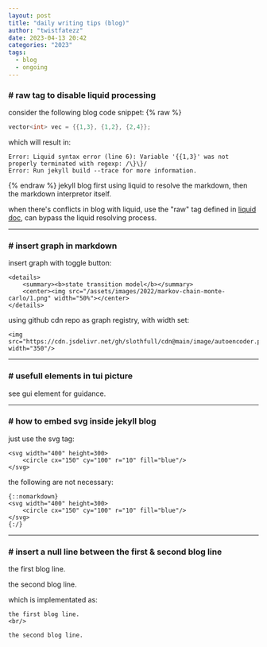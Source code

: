 ```yaml
---
layout: post
title: "daily writing tips (blog)"
author: "twistfatezz"
date: 2023-04-13 20:42
categories: "2023"
tags:
  - blog
  - ongoing
---
```


### # raw tag to disable liquid processing
consider the following blog code snippet:
{% raw %}
```cpp
vector<int> vec = {{1,3}, {1,2}, {2,4}};
```
which will result in:
```text
Error: Liquid syntax error (line 6): Variable '{{1,3}' was not properly terminated with regexp: /\}\}/
Error: Run jekyll build --trace for more information.
```
{% endraw %}
jekyll blog first using liquid to resolve the markdown, then the markdown interpretor itself.

when there's conflicts in blog with liquid, use the "raw" tag defined in
[liquid doc](https://shopify.github.io/liquid/tags/template/#raw),
can bypass the liquid resolving process.

<hr>

### # insert graph in markdown
insert graph with toggle button:
```text
<details>
    <summary><b>state transition model</b></summary>
    <center><img src="/assets/images/2022/markov-chain-monte-carlo/1.png" width="50%"></center>
</details>
```

using github cdn repo as graph registry, with width set:
```text
<img src="https://cdn.jsdelivr.net/gh/slothfull/cdn@main/image/autoencoder.pdf" width="350"/>
```

<hr>

### # usefull elements in tui picture 
see gui element for guidance.

<hr>

### # how to embed svg inside jekyll blog
just use the svg tag:
```text
<svg width="400" height=300>
    <circle cx="150" cy="100" r="10" fill="blue"/>
</svg>
```
the following are not necessary:
```text
{::nomarkdown}
<svg width="400" height=300>
    <circle cx="150" cy="100" r="10" fill="blue"/>
</svg>
{:/}
```

<hr>

### # insert a null line between the first & second blog line
the first blog line.
<br/>

the second blog line.

which is implementated as:
```text
the first blog line.
<br/>

the second blog line.
```
